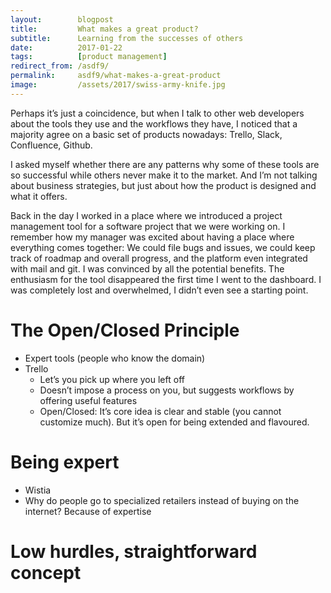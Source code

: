 ```yaml
---
layout:        blogpost
title:         What makes a great product?
subtitle:      Learning from the successes of others
date:          2017-01-22
tags:          [product management]
redirect_from: /asdf9/
permalink:     asdf9/what-makes-a-great-product
image:         /assets/2017/swiss-army-knife.jpg
---
```


Perhaps it’s just a coincidence, but when I talk to other web developers about the tools they use and the workflows they have, I noticed that a majority agree on a basic set of products nowadays: Trello, Slack, Confluence, Github.

I asked myself whether there are any patterns why some of these tools are so successful while others never make it to the market. And I’m not talking about business strategies, but just about how the product is designed and what it offers.

Back in the day I worked in a place where we introduced a project management tool for a software project that we were working on. I remember how my manager was excited about having a place where everything comes together: We could file bugs and issues, we could keep track of roadmap and overall progress, and the platform even integrated with mail and git. I was convinced by all the potential benefits. The enthusiasm for the tool disappeared the first time I went to the dashboard. I was completely lost and overwhelmed, I didn’t even see a starting point.

# The Open/Closed Principle

- Expert tools (people who know the domain)
- Trello
    + Let’s you pick up where you left off
    + Doesn’t impose a process on you, but suggests workflows by offering useful features
    + Open/Closed: It’s core idea is clear and stable (you cannot customize much). But it’s open for being extended and flavoured.

# Being expert

- Wistia
- Why do people go to specialized retailers instead of buying on the internet? Because of expertise

# Low hurdles, straightforward concept
